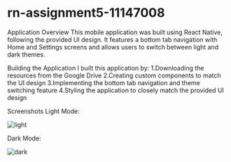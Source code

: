 # rn-assignment5-11147008

Application Overview
This mobile application was built using React Native, following the provided UI design. It features a bottom tab navigation with Home and Settings screens and allows users to switch between light and dark themes.


Building the Application
I built this application by:
1.Downloading the resources from the Google Drive
2.Creating custom components to match the UI design
3.Implementing the bottom tab navigation and theme switching feature
4.Styling the application to closely match the provided UI design


Screenshots
Light Mode:

![light](https://github.com/woseky/rn-assignment5-11147008/assets/169992798/6f36b898-1a13-46e1-a223-8ed6960c1771)


Dark Mode:

![dark](https://github.com/woseky/rn-assignment5-11147008/assets/169992798/5ede575e-7170-45f5-95b1-e4de58fbcfe2)
